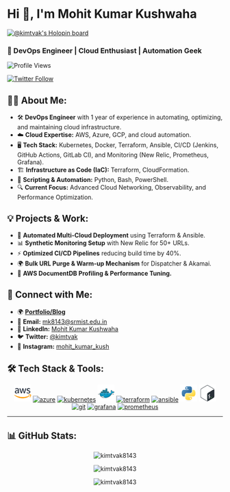 # Hi 👋, I'm Mohit Kumar Kushwaha

[![@kimtvak's Holopin board](https://holopin.me/kimtvak)](https://holopin.io/@kimtvak)

### 🚀 DevOps Engineer | Cloud Enthusiast | Automation Geek

![Profile Views](https://komarev.com/ghpvc/?username=kimtvak8143&label=PROFILE%20VISITS&color=blueviolet&style=flat)

[![Twitter Follow](https://img.shields.io/twitter/follow/kimtvak?logo=twitter&style=for-the-badge)](https://twitter.com/kimtvak)

## 👨‍💻 About Me:
- 🛠️ **DevOps Engineer** with 1 year of experience in automating, optimizing, and maintaining cloud infrastructure.
- ☁️ **Cloud Expertise:** AWS, Azure, GCP, and cloud automation.
- 🖥️ **Tech Stack:** Kubernetes, Docker, Terraform, Ansible, CI/CD (Jenkins, GitHub Actions, GitLab CI), and Monitoring (New Relic, Prometheus, Grafana).
- 🏗️ **Infrastructure as Code (IaC):** Terraform, CloudFormation.
- 🔄 **Scripting & Automation:** Python, Bash, PowerShell.
- 🔍 **Current Focus:** Advanced Cloud Networking, Observability, and Performance Optimization.

## 💡 Projects & Work:
- 🚀 **Automated Multi-Cloud Deployment** using Terraform & Ansible.
- 📊 **Synthetic Monitoring Setup** with New Relic for 50+ URLs.
- ⚡ **Optimized CI/CD Pipelines** reducing build time by 40%.
- 🌍 **Bulk URL Purge & Warm-up Mechanism** for Dispatcher & Akamai.
- 📜 **AWS DocumentDB Profiling & Performance Tuning.**

## 🔗 Connect with Me:
- 🌍 [**Portfolio/Blog**](https://linktr.ee/mohit_kushwaha)
- 📧 **Email:** [mk8143@srmist.edu.in](mailto:mk8143@srmist.edu.in)
- 💼 **LinkedIn:** [Mohit Kumar Kushwaha](https://www.linkedin.com/in/mohit-kushwaha-86910a185/)
- 🐦 **Twitter:** [@kimtvak](https://twitter.com/kimtvak)
- 📸 **Instagram:** [mohit_kumar_kush](https://www.instagram.com/mohit_kumar_kush/?hl=en)

## 🛠️ Tech Stack & Tools:
<p align="middle">
  <a href="https://aws.amazon.com" target="_blank"><img src="https://raw.githubusercontent.com/devicons/devicon/master/icons/amazonwebservices/amazonwebservices-original-wordmark.svg" alt="aws" width="40" height="40"/></a> 
  <a href="https://azure.microsoft.com/en-in/" target="_blank"><img src="https://www.vectorlogo.zone/logos/microsoft_azure/microsoft_azure-icon.svg" alt="azure" width="40" height="40"/></a> 
  <a href="https://kubernetes.io/" target="_blank"><img src="https://www.vectorlogo.zone/logos/kubernetes/kubernetes-icon.svg" alt="kubernetes" width="40" height="40"/></a> 
  <a href="https://www.docker.com/" target="_blank"><img src="https://raw.githubusercontent.com/devicons/devicon/master/icons/docker/docker-original.svg" alt="docker" width="40" height="40"/></a> 
  <a href="https://www.terraform.io/" target="_blank"><img src="https://www.vectorlogo.zone/logos/terraformio/terraformio-icon.svg" alt="terraform" width="40" height="40"/></a> 
  <a href="https://www.ansible.com/" target="_blank"><img src="https://www.vectorlogo.zone/logos/ansible/ansible-icon.svg" alt="ansible" width="40" height="40"/></a> 
  <a href="https://www.python.org" target="_blank"><img src="https://raw.githubusercontent.com/devicons/devicon/master/icons/python/python-original.svg" alt="python" width="40" height="40"/></a> 
  <a href="https://www.gnu.org/software/bash/" target="_blank"><img src="https://raw.githubusercontent.com/devicons/devicon/master/icons/bash/bash-original.svg" alt="bash" width="40" height="40"/></a> 
  <a href="https://git-scm.com/" target="_blank"><img src="https://www.vectorlogo.zone/logos/git-scm/git-scm-icon.svg" alt="git" width="40" height="40"/></a> 
  <a href="https://grafana.com/" target="_blank"><img src="https://www.vectorlogo.zone/logos/grafana/grafana-icon.svg" alt="grafana" width="40" height="40"/></a> 
  <a href="https://prometheus.io/" target="_blank"><img src="https://www.vectorlogo.zone/logos/prometheusio/prometheusio-icon.svg" alt="prometheus" width="40" height="40"/></a>
</p>

---

## 📊 GitHub Stats:
<p align="middle">
  <img src="https://github-readme-stats.vercel.app/api/top-langs?username=kimtvak8143&show_icons=true&theme=cobalt&locale=en&layout=compact" alt="kimtvak8143" />
</p>

<p align="middle">
  <img src="https://github-readme-stats.vercel.app/api?username=kimtvak8143&show_icons=true&theme=cobalt&bg_color=000700&locale=en" alt="kimtvak8143" />
</p>

<p align="middle">
  <img src="https://github-readme-streak-stats.herokuapp.com/?user=kimtvak8143&theme=cobalt" alt="kimtvak8143" />
</p>
